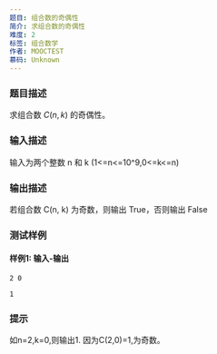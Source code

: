 ```yaml
---
题目: 组合数的奇偶性
简介: 求组合数的奇偶性
难度: 2
标签: 组合数学
作者: MOOCTEST
慕码: Unknown
---
```


### 题目描述

求组合数 $C(n,k)$ 的奇偶性。

### 输入描述

输入为两个整数 n 和 k (1<=n<=10^9,0<=k<=n)

### 输出描述

若组合数 C(n, k) 为奇数，则输出 True，否则输出 False

### 测试样例

#### 样例1: 输入-输出

```
2 0
```

```
1
```

### 提示

如n=2,k=0,则输出1. 因为C(2,0)=1,为奇数。
